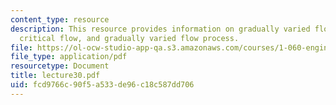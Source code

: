 ```yaml
---
content_type: resource
description: This resource provides information on gradually varied flow profiles,
  critical flow, and gradually varied flow process.
file: https://ol-ocw-studio-app-qa.s3.amazonaws.com/courses/1-060-engineering-mechanics-ii-spring-2006/fcd9766c90f5a533de96c18c587dd706_lecture30.pdf
file_type: application/pdf
resourcetype: Document
title: lecture30.pdf
uid: fcd9766c-90f5-a533-de96-c18c587dd706
---
```

